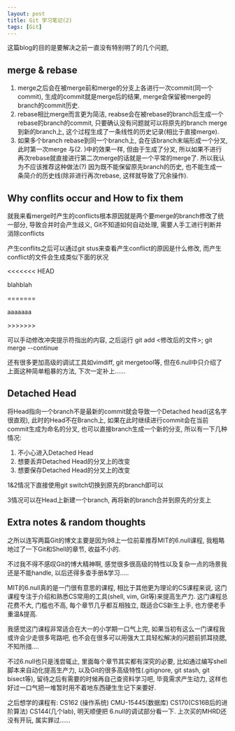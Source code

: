 ```yaml
---
layout: post
title: Git 学习笔记(2)
tags: [Git]
---
```


这篇blog的目的是要解决之前一直没有特别明了的几个问题,

## merge & rebase

1. merge之后会在被merge前和merge的分支上各进行一次commit(同一个commit), 生成的commit就是merge后的结果, merge会保留被merge的branch的commit历史.
2. rebase相比merge而言更为简洁, reabse会在被rebase的branch后生成一个rebase的branch的commit, 只要确认没有问题就可以将原先的branch merge到新的branch上, 这个过程生成了一条线性的历史记录(相比于直接merge).
3. 如果多个branch rebase到同一个branch上, 会在该branch末端形成一个分叉, 此时第一次merge 与(2. )中的效果一样, 但由于生成了分叉, 所以如果不进行再次rebase就直接进行第二次merge的话就是一个平常的merge了. 所以我认为不应该推荐这种做法(?) 因为既不能保留原先branch的历史, 也不能生成一条简介的历史线(除非进行再次rebase, 这样就导致了冗余操作).

## Why conflits occur and How to fix them

就我来看merge时产生的conflicts根本原因就是两个要merge的branch修改了统一部分, 导致合并时会产生歧义, Git不知道如何自动处理, 需要人手工进行判断并消除conflicts

产生conflits之后可以通过git stus来查看产生conflict的原因是什么修改, 而产生conflict的文件会生成类似下面的状况

<<<<<<< HEAD

blahblah

=======

aaaaaaa

\>\>\>\>\>\>\>

可以手动修改冲突提示符指出的内容, 之后运行 git add \<修改后的文件>; git merge --continue

还有很多更加高级的调试工具如vimdiff, git mergetool等, 但在6.null中只介绍了上面这种简单粗暴的方法, 下次一定补上......

## Detached Head

将Head指向一个branch不是最新的commit就会导致一个Detached head(这名字很直观), 此时的Head不在Branch上, 如果在此时继续进行commit会在当前commit生成为命名的分叉, 也可以直接branch生成一个新的分支, 所以有一下几种情况:

1. 不小心进入Detached Head
2. 想要丢弃Detached Head的分叉上的改变
3. 想要保存Detached Head的分叉上的改变

1&2情况下直接使用git switch切换到原先的branch即可以

3情况可以在Head上新建一个branch, 再将新的branch合并到原先的分支上

## Extra notes & random thoughts

之所以连写两篇Git的博文主要是因为98上一位前辈推荐MIT的6.null课程, 我粗略地过了一下Git和Shell的章节, 收益不小的.

不过我不得不感叹Git的博大精神啊, 感觉很多很高级的特性以及复杂一点的场景我还是不能handle, 以后还得多查手册&学习.....

MIT的6.null真的是一门很有意思的课程, 相比于其他更为理论的CS课程来说, 这门课程专注于介绍和熟悉CS常用的工具(shell, vim, Git等)来提高生产力. 这门课程总花费不大, 门槛也不高, 每个章节几乎都互相独立, 既适合CS新生上手, 也方便老手重温&提高.

我感觉这门课程非常适合在大一的小学期一口气上完, 如果当初有这么一门课程我或许会少走很多弯路吧, 也不会在很多可以用强大工具轻松解决的问题前抓耳挠腮, 不知所措....

不过6.null也只是浅尝辄止, 里面每个章节其实都有深究的必要, 比如通过编写shell脚本来自动化提高生产力, 以及Git的很多高级特性(.gitignore, git stash, git bisect等), 留待之后有需要的时候再自己查资料学习吧, 毕竟需求产生动力, 这样也好过一口气把一堆暂时用不着地东西硬生生记下来要好.

之后想学的课程有: CS162 (操作系统) CMU-15445(数据库) CS170(CS16B后的进阶算法) CS144(几个lab), 明天顺便把 6.null的调试部分看一下. 上次买的MHRD还没有开玩, 属实罪过......
